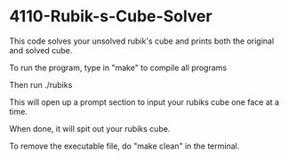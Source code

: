 # 4110-Rubik-s-Cube-Solver
This code solves your unsolved rubik's cube and prints both the original and solved cube. 

To run the program, type in "make" to compile all programs

Then run ./rubiks

This will open up a prompt section to input your rubiks cube one face at a time.

When done, it will spit out your rubiks cube.

To remove the executable file, do "make clean" in the terminal.
